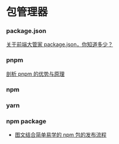 # 包管理器

### package.json

[关于前端大管家 package.json，你知道多少？](https://mp.weixin.qq.com/s/Np-tDI84_VTJPHAIAl8aGQ)

### pnpm

[剖析 pnpm 的优势与原理](https://mp.weixin.qq.com/s/E4VEqdMfS9Ea4ijZcqLSOw)

### npm

### yarn

### npm package

* [图文结合简单易学的 npm 包的发布流程](https://mp.weixin.qq.com/s/oFMz9BQCNXmCdNbhA75jfg)
